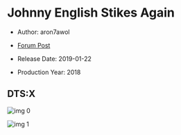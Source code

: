 # Johnny English Stikes Again

* Author: aron7awol

* [Forum Post](https://www.avsforum.com/threads/bass-eq-for-filtered-movies.2995212/post-57301838)

* Release Date: 2019-01-22
* Production Year: 2018

## DTS:X

![img 0](https://i.imgur.com/C3I3YeH.jpg)

![img 1](https://i.imgur.com/AOvgmUu.jpg)

